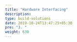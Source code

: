 ```yaml
---
title: "Hardware Interfacing"
description:
type: build-solutions
date: 2019-10-24T13:47:25+05:30
pre: "3. "
weight: 630
---
```

